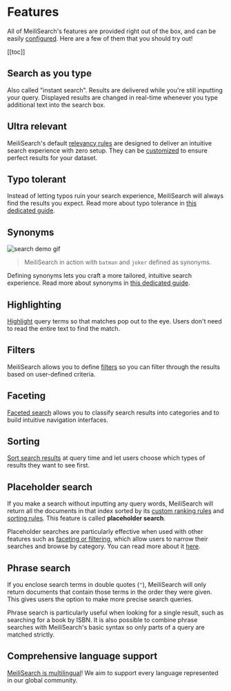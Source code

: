 # Features

All of MeiliSearch's features are provided right out of the box, and can be easily [configured](/reference/features/search_parameters.md). Here are a few of them that you should try out!

[[toc]]

## Search as you type

Also called "instant search". Results are delivered while you're still inputting your query. Displayed results are changed in real-time whenever you type additional text into the search box.

## Ultra relevant

MeiliSearch's default [relevancy rules](/learn/core_concepts/relevancy.md) are designed to deliver an intuitive search experience with zero setup. They can be [customized](/reference/api/ranking_rules.md) to ensure perfect results for your dataset.

## Typo tolerant

Instead of letting typos ruin your search experience, MeiliSearch will always find the results you expect.
Read more about typo tolerance in [this dedicated guide](/reference/under_the_hood/typotolerance.md).

## Synonyms

![search demo gif](/search-synonyms-typo.gif)

> MeiliSearch in action with `batman` and `joker` defined as synonyms.

Defining synonyms lets you craft a more tailored, intuitive search experience.
Read more about synonyms in [this dedicated guide](/reference/features/synonyms.md).

## Highlighting

[Highlight](/reference/features/search_parameters.md#attributes-to-highlight) query terms so that matches pop out to the eye. Users don't need to read the entire text to find the match.

## Filters

MeiliSearch allows you to define [filters](/reference/features/filtering_and_faceted_search.md) so you can filter through the results based on user-defined criteria.

## Faceting

[Faceted search](/reference/features/filtering_and_faceted_search.md) allows you to classify search results into categories and to build intuitive navigation interfaces.

## Sorting

[Sort search results](/reference/features/sorting.md) at query time and let users choose which types of results they want to see first.

## Placeholder search

If you make a search without inputting any query words, MeiliSearch will return all the documents in that index sorted by its [custom ranking rules](/reference/features/settings.md#custom-ranking-rule) and [sorting rules](https://docs.meilisearch.com/reference/features/sorting.html#sorting). This feature is called **placeholder search**.

Placeholder searches are particularly effective when used with other features such as [faceting or filtering](/reference/features/filtering_and_faceted_search.md#filters-or-facets), which allow users to narrow their searches and browse by category. You can read more about it [here](https://docs.meilisearch.com/reference/features/search_parameters.html#placeholder-search).

## Phrase search

If you enclose search terms in double quotes (`"`), MeiliSearch will only return documents that contain those terms in the order they were given. This gives users the option to make more precise search queries.

Phrase search is particularly useful when looking for a single result, such as searching for a book by ISBN. It is also possible to combine phrase searches with MeiliSearch's basic syntax so only parts of a query are matched strictly.

## Comprehensive language support

[MeiliSearch is multilingual](/reference/features/language.md)! We aim to support every language represented in our global community.
